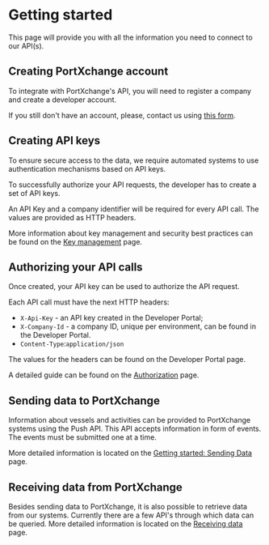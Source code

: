 # Getting started

This page will provide you with all the information you need to connect to our API(s).

## Creating PortXchange account

To integrate with PortXchange's API, you will need to register a company and create a developer account.

If you still don't have an account, please, contact us using [this form](https://port-xchange.com/contact/).

## Creating API keys

To ensure secure access to the data, we require automated systems to use authentication mechanisms based on API keys.

To successfully authorize your API requests, the developer has to create a set of API keys. 

An API Key and a company identifier will be required for every API call. The values are provided as HTTP headers.

More information about key management and security best practices can be found on the [Key management](key-management.md) page.

## Authorizing your API calls

Once created, your API key can be used to authorize the API request.

Each API call must have the next HTTP headers:
- `X-Api-Key` - an API key created in the Developer Portal;
- `X-Company-Id` - a company ID, unique per environment, can be found in the Developer Portal.
- `Content-Type`:`application/json` 

The values for the headers can be found on the Developer Portal page.

A detailed guide can be found on the [Authorization](authorization.md) page.

## Sending data to PortXchange

Information about vessels and activities can be provided to PortXchange systems using the Push API.
This API accepts information in form of events. 
The events must be submitted one at a time.

More detailed information is located on the [Getting started: Sending Data](/sending-data/index.md) page.

## Receiving data from PortXchange

Besides sending data to PortXchange, it is also possible to retrieve data from our systems. 
Currently there are a few API's through which data can be queried.
More detailed information is located on the [Receiving data](/receiving-data/index.md) page.


